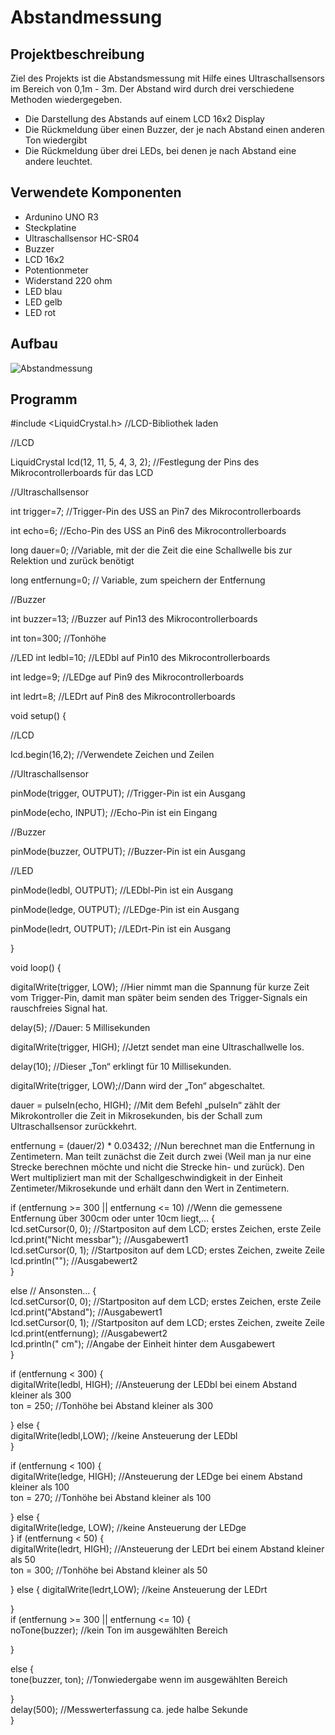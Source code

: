 # Abstandmessung

## Projektbeschreibung

Ziel des Projekts ist die Abstandsmessung mit Hilfe eines Ultraschallsensors im Bereich von 0,1m - 3m.
Der Abstand wird durch drei verschiedene Methoden wiedergegeben.
  *  Die Darstellung des Abstands auf einem LCD 16x2 Display
  *  Die Rückmeldung über einen Buzzer, der je nach Abstand einen anderen Ton wiedergibt
  *  Die Rückmeldung über drei LEDs, bei denen je nach Abstand eine andere leuchtet.
  
## Verwendete Komponenten 

* Ardunino UNO R3
* Steckplatine
* Ultraschallsensor HC-SR04
* Buzzer
* LCD 16x2
* Potentionmeter
* Widerstand 220 ohm
* LED blau
* LED gelb
* LED rot

## Aufbau

![Abstandmessung](https://user-images.githubusercontent.com/61704611/76163060-4ebe0300-6143-11ea-83b0-60a2acd8326a.png)

## Programm

#include <LiquidCrystal.h> //LCD-Bibliothek laden

//LCD

LiquidCrystal lcd(12, 11, 5, 4, 3, 2); //Festlegung der Pins des Mikrocontrollerboards für das LCD

//Ultraschallsensor

int trigger=7; //Trigger-Pin des USS an Pin7 des Mikrocontrollerboards

int echo=6; //Echo-Pin des USS an Pin6 des Mikrocontrollerboards

long dauer=0; //Variable, mit der die Zeit die eine Schallwelle bis zur Relektion und zurück benötigt

long entfernung=0; // Variable, zum speichern der Entfernung

//Buzzer

int buzzer=13; //Buzzer auf Pin13 des Mikrocontrollerboards

int ton=300; //Tonhöhe

//LED
int ledbl=10; //LEDbl auf Pin10 des Mikrocontrollerboards

int ledge=9; //LEDge auf Pin9 des Mikrocontrollerboards

int ledrt=8; //LEDrt auf Pin8 des Mikrocontrollerboards

void setup() 
{

//LCD

lcd.begin(16,2); //Verwendete Zeichen und Zeilen

//Ultraschallsensor

pinMode(trigger, OUTPUT); //Trigger-Pin ist ein Ausgang

pinMode(echo, INPUT); //Echo-Pin ist ein Eingang

  
//Buzzer

pinMode(buzzer, OUTPUT); //Buzzer-Pin ist ein Ausgang

//LED

pinMode(ledbl, OUTPUT); //LEDbl-Pin ist ein Ausgang

pinMode(ledge, OUTPUT); //LEDge-Pin ist ein Ausgang

pinMode(ledrt, OUTPUT); //LEDrt-Pin ist ein Ausgang
  
}

void loop() 
{

digitalWrite(trigger, LOW); //Hier nimmt man die Spannung für kurze Zeit vom Trigger-Pin, damit man später beim senden des Trigger-Signals ein rauschfreies Signal hat.
 
 delay(5); //Dauer: 5 Millisekunden
 
 digitalWrite(trigger, HIGH); //Jetzt sendet man eine Ultraschallwelle los.
 
 delay(10); //Dieser „Ton“ erklingt für 10 Millisekunden.
 
 digitalWrite(trigger, LOW);//Dann wird der „Ton“ abgeschaltet.
 
 dauer = pulseIn(echo, HIGH); //Mit dem Befehl „pulseIn“ zählt der Mikrokontroller die Zeit in Mikrosekunden, bis der Schall zum Ultraschallsensor zurückkehrt.
 
 entfernung = (dauer/2) * 0.03432; //Nun berechnet man die Entfernung in Zentimetern. Man teilt zunächst die Zeit durch zwei  (Weil man ja nur eine Strecke berechnen möchte und nicht die Strecke hin- und zurück). Den Wert multipliziert man mit der Schallgeschwindigkeit in der Einheit Zentimeter/Mikrosekunde und erhält dann den Wert in Zentimetern.
 
  
  if (entfernung >= 300 || entfernung <= 10) //Wenn die gemessene Entfernung über 300cm oder unter 10cm liegt,…
  {   
      lcd.setCursor(0, 0); //Startpositon auf dem LCD; erstes Zeichen, erste Zeile     
      lcd.print("Nicht messbar"); //Ausgabewert1      
      lcd.setCursor(0, 1); //Startpositon auf dem LCD; erstes Zeichen, zweite Zeile      
      lcd.println(""); //Ausgabewert2  
  }
    
  else //  Ansonsten…
  {    
      lcd.setCursor(0, 0); //Startpositon auf dem LCD; erstes Zeichen, erste Zeile
      lcd.print("Abstand"); //Ausgabewert1      
      lcd.setCursor(0, 1); //Startpositon auf dem LCD; erstes Zeichen, zweite Zeile      
      lcd.print(entfernung); //Ausgabewert2      
      lcd.println(" cm"); //Angabe der Einheit hinter dem Ausgabewert    
  }
  
  if (entfernung < 300)
  {  
    digitalWrite(ledbl, HIGH); //Ansteuerung der LEDbl bei einem Abstand kleiner als 300    
    ton = 250; //Tonhöhe bei Abstand kleiner als 300 
    
  }
  else 
  {  
    digitalWrite(ledbl,LOW); //keine Ansteuerung der LEDbl    
  }

  if (entfernung < 100) 
  {    
    digitalWrite(ledge, HIGH); //Ansteuerung der LEDge bei einem Abstand kleiner als 100      
    ton = 270; //Tonhöhe bei Abstand kleiner als 100
    
  }
  else 
  {  
    digitalWrite(ledge, LOW); //keine Ansteuerung der LEDge    
  }
  if (entfernung < 50) 
  {  
    digitalWrite(ledrt, HIGH); //Ansteuerung der LEDrt bei einem Abstand kleiner als 50    
    ton = 300; //Tonhöhe bei Abstand kleiner als 50
    
  }
  else 
  { 
    digitalWrite(ledrt,LOW); //keine Ansteuerung der LEDrt
    
  }      
  if (entfernung >= 300 || entfernung <= 10)
  {  
    noTone(buzzer); //kein Ton im ausgewählten Bereich
    
  }
  
  else 
  {  
    tone(buzzer, ton); //Tonwiedergabe wenn im ausgewählten Bereich
    
  }  
  delay(500); //Messwerterfassung ca. jede halbe Sekunde  
}
  
